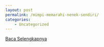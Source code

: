 ```yaml
---
layout: post
permalink: /mimpi-memarahi-nenek-sendiri/
categories:
    - Uncategorized
---
```


[Baca Selengkapnya](/08)